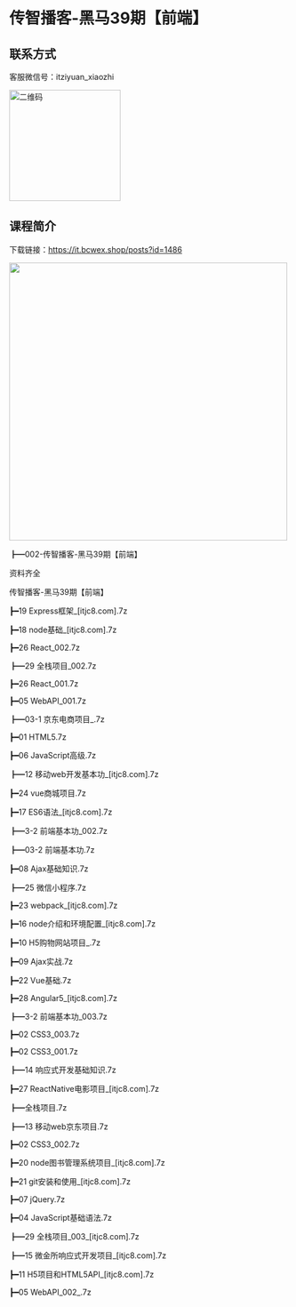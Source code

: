 # 传智播客-黑马39期【前端】

## 联系方式

客服微信号：itziyuan_xiaozhi

<img src="https://ziyuanyun.oss-cn-guangzhou.aliyuncs.com/common/20240614073449/666b82192834a.jpg" width="200" height="200" alt="二维码">

## 课程简介

下载链接：https://it.bcwex.shop/posts?id=1486

<img src="https://ziyuanyun.oss-cn-guangzhou.aliyuncs.com/yun/20240515224309/6644c9fdbdd0d.jpg" width="500" alt="">

  ┣━002-传智播客-黑马39期【前端】

 资料齐全

 传智播客-黑马39期【前端】



 ┣━19 Express框架_[itjc8.com].7z

 ┣━18 node基础_[itjc8.com].7z

 ┣━26 React_002.7z

 ┣━29 全栈项目_002.7z

 ┣━26 React_001.7z

 ┣━05 WebAPI_001.7z

 ┣━03-1 京东电商项目_.7z

 ┣━01 HTML5.7z

 ┣━06 JavaScript高级.7z

 ┣━12 移动web开发基本功_[itjc8.com].7z

 ┣━24 vue商城项目.7z

 ┣━17 ES6语法_[itjc8.com].7z

 ┣━3-2 前端基本功_002.7z

 ┣━03-2 前端基本功.7z

 ┣━08 Ajax基础知识.7z

 ┣━25 微信小程序.7z

 ┣━23 webpack_[itjc8.com].7z

 ┣━16 node介绍和环境配置_[itjc8.com].7z

 ┣━10 H5购物网站项目_.7z

 ┣━09 Ajax实战.7z

 ┣━22 Vue基础.7z

 ┣━28 Angular5_[itjc8.com].7z

 ┣━3-2 前端基本功_003.7z

 ┣━02 CSS3_003.7z

 ┣━02 CSS3_001.7z

 ┣━14 响应式开发基础知识.7z

 ┣━27 ReactNative电影项目_[itjc8.com].7z

 ┣━全栈项目.7z

 ┣━13 移动web京东项目.7z

 ┣━02 CSS3_002.7z

 ┣━20 node图书管理系统项目_[itjc8.com].7z

 ┣━21 git安装和使用_[itjc8.com].7z

 ┣━07 jQuery.7z

 ┣━04 JavaScript基础语法.7z

 ┣━29 全栈项目_003_[itjc8.com].7z

 ┣━15 微金所响应式开发项目_[itjc8.com].7z

 ┣━11 H5项目和HTML5API_[itjc8.com].7z

 ┣━05 WebAPI_002_.7z

  